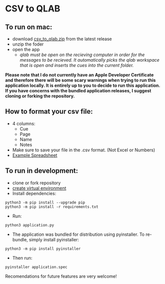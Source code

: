 # CSV to QLAB

## To run on mac:
- download [csv_to_qlab.zip](https://github.com/fross123/csv_to_qlab/releases/latest/download/csv_to_qlab.zip) from the latest release
- unzip the foder
- open the app
    - *qlab must be open on the recieving computer in order for the messages to be recieved. It automatically picks the qlab workspace that is open and inserts the cues into the current folder.*

**Please note that I do not currently have an Apple Developer Certificate and therefore there will be some scary warnings when trying to run this application locally. It is entirely up to you to decide to run this application. If you have concerns with the bundled application releases, I suggest cloning or forking the repository.**


## How to format your csv file:
- 4 columns:
    - Cue
    - Page
    - Name
    - Notes
- Make sure to save your file in the .csv format. (Not Excel or Numbers)
- [Example Spreadsheet](https://github.com/fross123/csv_to_qlab/blob/master/static/example_file/example.csv)


## To run in development:
- clone or fork repository
- [create virtual environment](https://packaging.python.org/guides/installing-using-pip-and-virtual-environments/#creating-a-virtual-environment)
- Install dependencies:
```
python3 -m pip install --upgrade pip
python3 -m pip install -r requirements.txt
```
- Run:
```
python3 application.py
```

- The application was bundled for distribution using pyinstaller. To re-bundle, simply install pyinstaller:
```
python3 -m pip install pyinstaller
```
- Then run:
```
pyinstaller application.spec
```

Recomendations for future features are very welcome!
